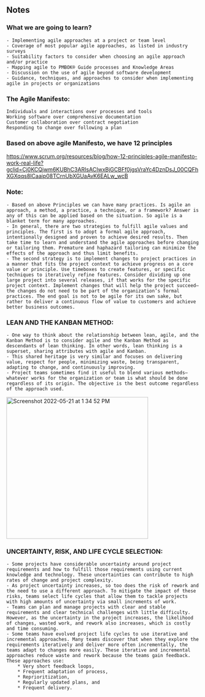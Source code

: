 ## Notes

### What we are going to learn?
	- Implementing agile approaches at a project or team level
	- Coverage of most popular agile approaches, as listed in industry surveys
	- Suitability factors to consider when choosing an agile approach and/or practice
	- Mapping agile to PMBOK® Guide processes and Knowledge Areas
	- Discussion on the use of agile beyond software development
	- Guidance, techniques, and approaches to consider when implementing agile in projects or organizations

### The Agile Manifesto:
	Individuals and interactions over processes and tools
	Working software over comprehensive documentation
	Customer collaboration over contract negotiation
	Responding to change over following a plan


### Based on above agile Manifesto, we have 12 principles
https://www.scrum.org/resources/blog/how-12-principles-agile-manifesto-work-real-life?gclid=Cj0KCQjwm6KUBhC3ARIsACIwxBjGCBFf0jgsVraYc4DznDsJ_00CQFhXGXqqs8ICaaip08TCrnUbXGUaAvK6EALw_wcB

### Note:
	- Based on above Principles we can have many practices. Is agile an approach, a method, a practice, a technique, or a framework? Answer is any of this can be applied based on the situation. So agile is a blanket term for many approaches.
	- In general, there are two strategies to fulfill agile values and principles. The first is to adopt a formal agile approach, intentionally designed and proven to achieve desired results. Then take time to learn and understand the agile approaches before changing or tailoring them. Premature and haphazard tailoring can minimize the effects of the approach and thus limit benefits. 
	- The second strategy is to implement changes to project practices in a manner that fits the project context to achieve progress on a core value or principle. Use timeboxes to create features, or specific techniques to iteratively refine features. Consider dividing up one large project into several releases, if that works for the specific project context. Implement changes that will help the project succeed—the changes do not need to be part of the organization’s formal practices. The end goal is not to be agile for its own sake, but rather to deliver a continuous flow of value to customers and achieve better business outcomes.

### LEAN AND THE KANBAN METHOD:
	- One way to think about the relationship between lean, agile, and the Kanban Method is to consider agile and the Kanban Method as descendants of lean thinking. In other words, lean thinking is a superset, sharing attributes with agile and Kanban.
	- This shared heritage is very similar and focuses on delivering value, respect for people, minimizing waste, being transparent, adapting to change, and continuously improving. 
	- Project teams sometimes find it useful to blend various methods—whatever works for the organization or team is what should be done regardless of its origin. The objective is the best outcome regardless of the approach used.

<img width="369" alt="Screenshot 2022-05-21 at 1 34 52 PM" src="https://user-images.githubusercontent.com/49789867/169643561-b12c8133-c393-4776-bf35-a44e47347238.png">

### UNCERTAINTY, RISK, AND LIFE CYCLE SELECTION:
	- Some projects have considerable uncertainty around project requirements and how to fulfill those requirements using current knowledge and technology. These uncertainties can contribute to high rates of change and project complexity. 
	- As project uncertainty increases, so too does the risk of rework and the need to use a different approach. To mitigate the impact of these risks, teams select life cycles that allow them to tackle projects with high amounts of uncertainty via small increments of work.
	- Teams can plan and manage projects with clear and stable requirements and clear technical challenges with little difficulty. However, as the uncertainty in the project increases, the likelihood of changes, wasted work, and rework also increases, which is costly and time consuming.
	- Some teams have evolved project life cycles to use iterative and incremental approaches. Many teams discover that when they explore the requirements iteratively and deliver more often incrementally, the teams adapt to changes more easily. These iterative and incremental approaches reduce waste and rework because the teams gain feedback. These approaches use:
		* Very short feedback loops,
		* Frequent adaptation of process,
		* Reprioritization,
		* Regularly updated plans, and
		* Frequent delivery.
